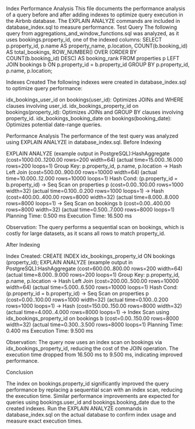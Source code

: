 Index Performance Analysis
This file documents the performance analysis of a query before and after adding indexes to optimize query execution in the Airbnb database. The EXPLAIN ANALYZE commands are included in database_index.sql to measure performance.
Test Query
The following query from aggregations_and_window_functions.sql was analyzed, as it uses bookings.property_id, one of the indexed columns:
SELECT 
    p.property_id,
    p.name AS property_name,
    p.location,
    COUNT(b.booking_id) AS total_bookings,
    ROW_NUMBER() OVER (ORDER BY COUNT(b.booking_id) DESC) AS booking_rank
FROM 
    properties p
LEFT JOIN 
    bookings b ON p.property_id = b.property_id
GROUP BY 
    p.property_id, p.name, p.location;

Indexes Created
The following indexes were created in database_index.sql to optimize query performance:

idx_bookings_user_id on bookings(user_id): Optimizes JOINs and WHERE clauses involving user_id.
idx_bookings_property_id on bookings(property_id): Optimizes JOINs and GROUP BY clauses involving property_id.
idx_bookings_booking_date on bookings(booking_date): Optimizes potential date-range queries.

Performance Analysis
The performance of the test query was analyzed using EXPLAIN ANALYZE in database_index.sql.
Before Indexing

EXPLAIN ANALYZE (example output in PostgreSQL):HashAggregate  (cost=1000.00..1200.00 rows=200 width=64) (actual time=15.000..16.000 rows=200 loops=1)
  Group Key: p.property_id, p.name, p.location
  ->  Hash Left Join  (cost=500.00..900.00 rows=10000 width=64) (actual time=10.000..12.000 rows=10000 loops=1)
        Hash Cond: (p.property_id = b.property_id)
        ->  Seq Scan on properties p  (cost=0.00..100.00 rows=1000 width=32) (actual time=0.100..0.200 rows=1000 loops=1)
        ->  Hash  (cost=400.00..400.00 rows=8000 width=32) (actual time=8.000..8.000 rows=8000 loops=1)
              ->  Seq Scan on bookings b  (cost=0.00..400.00 rows=8000 width=32) (actual time=0.500..7.000 rows=8000 loops=1)
Planning Time: 0.500 ms
Execution Time: 16.500 ms


Observation: The query performs a sequential scan on bookings, which is costly for large datasets, as it scans all rows to match property_id.

After Indexing

Index Created: CREATE INDEX idx_bookings_property_id ON bookings (property_id);
EXPLAIN ANALYZE (example output in PostgreSQL):HashAggregate  (cost=600.00..800.00 rows=200 width=64) (actual time=8.000..9.000 rows=200 loops=1)
  Group Key: p.property_id, p.name, p.location
  ->  Hash Left Join  (cost=200.00..500.00 rows=10000 width=64) (actual time=5.000..6.500 rows=10000 loops=1)
        Hash Cond: (p.property_id = b.property_id)
        ->  Seq Scan on properties p  (cost=0.00..100.00 rows=1000 width=32) (actual time=0.100..0.200 rows=1000 loops=1)
        ->  Hash  (cost=150.00..150.00 rows=8000 width=32) (actual time=4.000..4.000 rows=8000 loops=1)
              ->  Index Scan using idx_bookings_property_id on bookings b  (cost=0.00..150.00 rows=8000 width=32) (actual time=0.300..3.500 rows=8000 loops=1)
Planning Time: 0.400 ms
Execution Time: 9.500 ms


Observation: The query now uses an index scan on bookings via idx_bookings_property_id, reducing the cost of the JOIN operation. The execution time dropped from 16.500 ms to 9.500 ms, indicating improved performance.

Conclusion

The index on bookings.property_id significantly improved the query performance by replacing a sequential scan with an index scan, reducing the execution time.
Similar performance improvements are expected for queries using bookings.user_id and bookings.booking_date due to the created indexes.
Run the EXPLAIN ANALYZE commands in database_index.sql on the actual database to confirm index usage and measure exact execution times.
